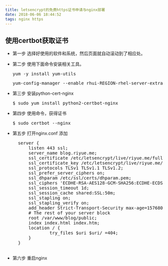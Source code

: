 ```yaml
---
title: letsencrypt的免费https证书申请与nginx部署
date: 2018-06-06 18:44:52
tags: nginx https
---
```


## 使用certbot获取证书
* 第一步 选择好使用的软件和系统，然后页面就自动滚动到了相应处。
* 第二步 使用下面命令安装相关工具。

    <pre>yum -y install yum-utils</pre>
    <pre>yum-config-manager --enable rhui-REGION-rhel-server-extras rhui-REGION-rhel-server-optional</pre>

* 第三步 安装python-cert-nginx 
    <pre>$ sudo yum install python2-certbot-nginx</pre>
* 第四步 使用命令，获得证书
    <pre>$ sudo certbot --nginx</pre>
* 第五步 打开nginx.conf 添加
    <pre>
    server {
        listen 443 ssl;
        server_name blog.riyue.me;
        ssl_certificate /etc/letsencrypt/live/riyue.me/fullchain.pem;
        ssl_certificate_key /etc/letsencrypt/live/riyue.me/privkey.pem;
        ssl_protocols TLSv1 TLSv1.1 TLSv1.2;
        ssl_prefer_server_ciphers on;
        ssl_dhparam /etc/ssl/certs/dhparam.pem;
        ssl_ciphers 'ECDHE-RSA-AES128-GCM-SHA256:ECDHE-ECDSA-AES128-GCM-SHA256:ECDHE-RSA-AES256-GCM-SHA384:ECDHE-ECDSA-AES256-GCM-SHA384:DHE-RSA-AES128-GCM-SHA256:DHE-DSS-AES128-GCM-SHA256:kEDH+AESGCM:ECDHE-RSA-AES128-SHA256:ECDHE-ECDSA-AES128-SHA256:ECDHE-RSA-AES128-SHA:ECDHE-ECDSA-AES128-SHA:ECDHE-RSA-AES256-SHA384:ECDHE-ECDSA-AES256-SHA384:ECDHE-RSA-AES256-SHA:ECDHE-ECDSA-AES256-SHA:DHE-RSA-AES128-SHA256:DHE-RSA-AES128-SHA:DHE-DSS-AES128-SHA256:DHE-RSA-AES256-SHA256:DHE-DSS-AES256-SHA:DHE-RSA-AES256-SHA:AES128-GCM-SHA256:AES256-GCM-SHA384:AES128-SHA256:AES256-SHA256:AES128-SHA:AES256-SHA:AES:CAMELLIA:DES-CBC3-SHA:!aNULL:!eNULL:!EXPORT:!DES:!RC4:!MD5:!PSK:!aECDH:!EDH-DSS-DES-CBC3-SHA:!EDH-RSA-DES-CBC3-SHA:!KRB5-DES-CBC3-SHA';
        ssl_session_timeout 1d;
        ssl_session_cache shared:SSL:50m;
        ssl_stapling on;
        ssl_stapling_verify on;
        add_header Strict-Transport-Security max-age=15768000;
        # The rest of your server block
        root /var/www/blog/public;
        index index.html index.htm;
        location / {
                try_files $uri $uri/ =404;
        }
    }
    </pre>

* 第六步 重启nginx

